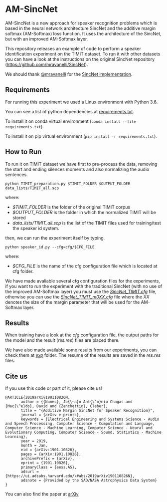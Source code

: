 
# AM-SincNet
AM-SincNet is a new approach for speaker recognition problems which is based in the neural network architecture SincNet and the additive margin softmax  (AM-Softmax) loss function. It uses the architecture of the SincNet, but with an improved AM-Softmax layer.

This repository releases an example of code to perform a speaker identification experiment on the TIMIT dataset. To run it with other datasets you can have a look at the instructions on the original SincNet repository (https://github.com/mravanelli/SincNet).

We should thank [@mravanelli](https://github.com/mravanelli/) for the [SincNet implementation](https://github.com/mravanelli/SincNet).

## Requirements
For running this experiment we used a Linux environment with Python 3.6.

You can see a list of python dependencies at [requirements.txt](requirements.txt).

To install it on conda virtual environment (`conda install --file requirements.txt`).

To install it on pip virtual environment (`pip install -r requirements.txt`).

## How to Run
To run it on TIMIT dataset we have first to pre-process the data, removing the start and ending silences moments and also normalizing the audio sentences.

``
python TIMIT_preparation.py $TIMIT_FOLDER $OUTPUT_FOLDER data_lists/TIMIT_all.scp
``

where:
- *$TIMIT_FOLDER* is the folder of the original TIMIT corpus
- *$OUTPUT_FOLDER* is the folder in which the normalized TIMIT will be stored
- *data_lists/TIMIT_all.scp* is the list of the TIMIT files used for training/test the speaker id system.

then, we can run the experiment itself by typing.

``
python speaker_id.py --cfg=cfg/$CFG_FILE
``

where:
- *$CFG_FILE* is the name of the cfg configuration file which is located at cfg folder.

We have made avaliable several cfg configuration files for the experiments, if you want to run the experiment with the traditional SincNet (with no use of the improved AM-Softmax layer) you must use the [*SincNet_TIMIT.cfg*](cfg/SincNet_TIMIT.cfg) file, otherwise you can use the [*SincNet_TIMIT_m0XX.cfg*](cfg/) file where the *XX* denotes the size of the margin parameter that will be used for the AM-Softmax layer.


## Results
When training have a look at the *cfg* configuration file, the output paths for the model and the result (*res.res*) files are placed there.

We have also made available some results from our experiments, you can check them at [*exp*](exp/) folder. The resume of the results are saved in the *res.res* files.

## Cite us

If you use this code or part of it, please cite us!

```
@ARTICLE{2019arXiv190110826N,
       author = {{Nunes}, Jo{\~a}o Ant{\^o}nio Chagas and {Mac{\^e}do}, David and {Zanchettin}, Cleber},
       title = "{Additive Margin SincNet for Speaker Recognition}",
       journal = {arXiv e-prints},
       keywords = {Electrical Engineering and Systems Science - Audio and Speech Processing, Computer Science - Computation and Language, Computer Science - Machine Learning, Computer Science - Neural and Evolutionary Computing, Computer Science - Sound, Statistics - Machine Learning},
       year = 2019,
       month = Jan,
       eid = {arXiv:1901.10826},
       pages = {arXiv:1901.10826},
       archivePrefix = {arXiv},
       eprint = {1901.10826},
       primaryClass = {eess.AS},
       adsurl = {https://ui.adsabs.harvard.edu/\#abs/2019arXiv190110826N},
       adsnote = {Provided by the SAO/NASA Astrophysics Data System}
}
```

You can also find the paper at [arXiv](https://arxiv.org/abs/1901.10826)
